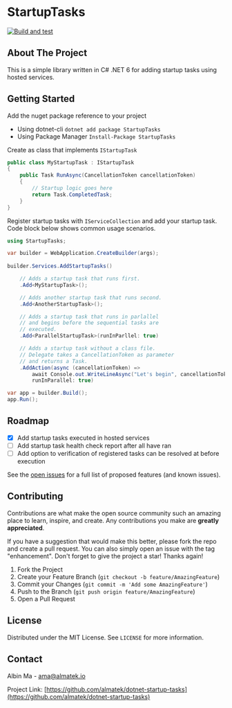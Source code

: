 # StartupTasks
[![Build and test](https://github.com/almatek/dotnet-startup-tasks/actions/workflows/build-and-test.yml/badge.svg)](https://github.com/almatek/dotnet-startup-tasks/actions/workflows/build-and-test.yml)
## About The Project
This is a simple library written in C# .NET 6 for adding startup tasks using hosted services.

## Getting Started
Add the nuget package reference to your project

* Using dotnet-cli `dotnet add package StartupTasks`
* Using Package Manager `Install-Package StartupTasks`

Create as class that implements `IStartupTask`
```csharp
public class MyStartupTask : IStartupTask
{
    public Task RunAsync(CancellationToken cancellationToken)
    {
        // Startup logic goes here
        return Task.CompletedTask;
    }
}
```

Register startup tasks with `IServiceCollection` and add your startup task. Code block below shows common usage scenarios.
```csharp
using StartupTasks;

var builder = WebApplication.CreateBuilder(args);
    
builder.Services.AddStartupTasks()

    // Adds a startup task that runs first.
    .Add<MyStartupTask>(); 

    // Adds another startup task that runs second.
    .Add<AnotherStartupTask>();

    // Adds a startup task that runs in parlallel
    // and begins before the sequential tasks are
    // executed.
    .Add<ParallelStartupTask>(runInParllel: true)

    // Adds a startup task without a class file.
    // Delegate takes a CancellationToken as parameter
    // and returns a Task.
    .AddAction(async (cancellationToken) => 
        await Console.out.WriteLineAsync("Let's begin", cancellationToken),
        runInParallel: true)

var app = builder.Build();
app.Run();
```


<!-- ROADMAP -->
## Roadmap

- [x] Add startup tasks executed in hosted services
- [ ] Add startup task health check report after all have ran
- [ ] Add option to verification of registered tasks can be resolved at before execution 

See the [open issues](https://github.com/almatek/dotnet-startup-tasks/issues) for a full list of proposed features (and known issues).

## Contributing

Contributions are what make the open source community such an amazing place to learn, inspire, and create. Any contributions you make are **greatly appreciated**.

If you have a suggestion that would make this better, please fork the repo and create a pull request. You can also simply open an issue with the tag "enhancement".
Don't forget to give the project a star! Thanks again!

1. Fork the Project
2. Create your Feature Branch (`git checkout -b feature/AmazingFeature`)
3. Commit your Changes (`git commit -m 'Add some AmazingFeature'`)
4. Push to the Branch (`git push origin feature/AmazingFeature`)
5. Open a Pull Request

## License

Distributed under the MIT License. See `LICENSE` for more information.

## Contact

Albin Ma - ama@almatek.io

Project Link: [https://github.com/almatek/dotnet-startup-tasks](https://github.com/almatek/dotnet-startup-tasks)
